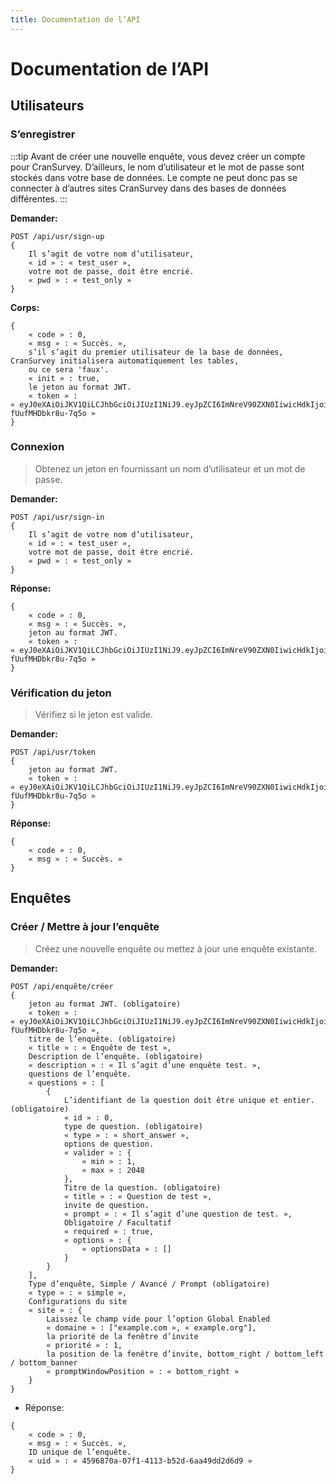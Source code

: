 ```yaml
---
title: Documentation de l’API
---
```


# Documentation de l’API

## Utilisateurs

### S’enregistrer

:::tip
Avant de créer une nouvelle enquête, vous devez créer un compte pour CranSurvey. D’ailleurs, le nom d’utilisateur et le mot de passe sont stockés dans votre base de données. Le compte ne peut donc pas se connecter à d’autres sites CranSurvey dans des bases de données différentes.
:::

**Demander:**

```jsonc
POST /api/usr/sign-up
{
    Il s’agit de votre nom d’utilisateur,
    « id » : « test_user »,
    votre mot de passe, doit être encrié.
    « pwd » : « test_only »
}
```

**Corps:**

```jsonc
{
    « code » : 0,
    « msg » : « Succès. »,
    s’il s’agit du premier utilisateur de la base de données, CranSurvey initialisera automatiquement les tables,
    ou ce sera 'faux'.
    « init » : true,
    le jeton au format JWT.
    « token » : « eyJ0eXAiOiJKV1QiLCJhbGciOiJIUzI1NiJ9.eyJpZCI6ImNreV90ZXN0IiwicHdkIjoidGVzdF9vbmx5In0.zdKK04qbK01SyslHXynVMqdez-fUufMHDbkr8u-7q5o »
}
```

### Connexion

> Obtenez un jeton en fournissant un nom d’utilisateur et un mot de passe.

**Demander:**

```jsonc
POST /api/usr/sign-in
{
    Il s’agit de votre nom d’utilisateur,
    « id » : « test_user »,
    votre mot de passe, doit être encrié.
    « pwd » : « test_only »
}
```

**Réponse:**

```jsonc
{
    « code » : 0,
    « msg » : « Succès. »,
    jeton au format JWT.
    « token » : « eyJ0eXAiOiJKV1QiLCJhbGciOiJIUzI1NiJ9.eyJpZCI6ImNreV90ZXN0IiwicHdkIjoidGVzdF9vbmx5In0.zdKK04qbK01SyslHXynVMqdez-fUufMHDbkr8u-7q5o »
}
```

### Vérification du jeton

> Vérifiez si le jeton est valide.

**Demander:**

```jsonc
POST /api/usr/token
{
    jeton au format JWT.
    « token » : « eyJ0eXAiOiJKV1QiLCJhbGciOiJIUzI1NiJ9.eyJpZCI6ImNreV90ZXN0IiwicHdkIjoidGVzdF9vbmx5In0.zdKK04qbK01SyslHXynVMqdez-fUufMHDbkr8u-7q5o »
}
```

**Réponse:**

```jsonc
{
    « code » : 0,
    « msg » : « Succès. »
}
```

## Enquêtes

### Créer / Mettre à jour l’enquête

> Créez une nouvelle enquête ou mettez à jour une enquête existante.

**Demander:**

```jsonc
POST /api/enquête/créer
{
    jeton au format JWT. (obligatoire)
    « token » : « eyJ0eXAiOiJKV1QiLCJhbGciOiJIUzI1NiJ9.eyJpZCI6ImNreV90ZXN0IiwicHdkIjoidGVzdF9vbmx5In0.zdKK04qbK01SyslHXynVMqdez-fUufMHDbkr8u-7q5o »,
    titre de l’enquête. (obligatoire)
    « title » : « Enquête de test »,
    Description de l’enquête. (obligatoire)
    « description » : « Il s’agit d’une enquête test. »,
    questions de l’enquête.
    « questions » : [
        {
            L’identifiant de la question doit être unique et entier. (obligatoire)
            « id » : 0,
            type de question. (obligatoire)
            « type » : « short_answer »,
            options de question.
            « valider » : {
                « min » : 1,
                « max » : 2048
            },
            Titre de la question. (obligatoire)
            « title » : « Question de test »,
            invite de question.
            « prompt » : « Il s’agit d’une question de test. »,
            Obligatoire / Facultatif
            « required » : true,
            « options » : {
                « optionsData » : []
            }
        }
    ],
    Type d’enquête, Simple / Avancé / Prompt (obligatoire)
    « type » : « simple »,
    Configurations du site
    « site » : {
        Laissez le champ vide pour l’option Global Enabled
        « domaine » : ["example.com », « example.org"],
        la priorité de la fenêtre d’invite
        « priorité » : 1,
        la position de la fenêtre d’invite, bottom_right / bottom_left / bottom_banner
        « promptWindowPosition » : « bottom_right »
    }
}
```

- Réponse:

```jsonc
{
    « code » : 0,
    « msg » : « Succès. »,
    ID unique de l’enquête.
    « uid » : « 4596870a-07f1-4113-b52d-6aa49dd2d6d9 »
}
```
